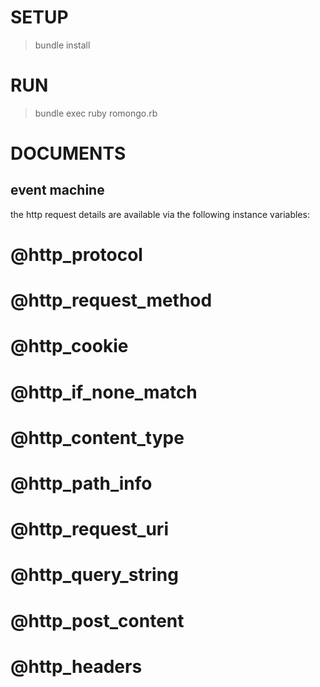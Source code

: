 
SETUP
===============
> bundle install

RUN
===============
> bundle exec ruby romongo.rb

DOCUMENTS
===============
event machine
---------------
the http request details are available via the following instance variables:
#   @http_protocol
#   @http_request_method
#   @http_cookie
#   @http_if_none_match
#   @http_content_type
#   @http_path_info
#   @http_request_uri
#   @http_query_string
#   @http_post_content
#   @http_headers



